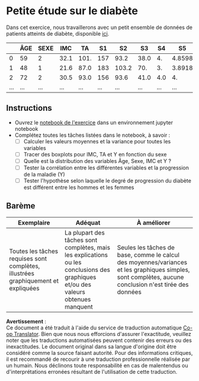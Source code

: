 <!--
CO_OP_TRANSLATOR_METADATA:
{
  "original_hash": "01d1b493e8b51a6ebb42524f6b1bcfff",
  "translation_date": "2025-08-25T17:10:49+00:00",
  "source_file": "1-Introduction/04-stats-and-probability/assignment.md",
  "language_code": "fr"
}
-->
# Petite étude sur le diabète

Dans cet exercice, nous travaillerons avec un petit ensemble de données de patients atteints de diabète, disponible [ici](https://www4.stat.ncsu.edu/~boos/var.select/diabetes.html).

|   | ÂGE | SEXE | IMC | TA | S1 | S2 | S3 | S4 | S5 | S6 | Y  |
|---|-----|------|-----|----|----|----|----|----|----|----|----|
| 0 | 59 | 2 | 32.1 | 101. | 157 | 93.2 | 38.0 | 4. | 4.8598 | 87 | 151 |
| 1 | 48 | 1 | 21.6 | 87.0 | 183 | 103.2 | 70. | 3. | 3.8918 | 69 | 75 |
| 2 | 72 | 2 | 30.5 | 93.0 | 156 | 93.6 | 41.0 | 4.0 | 4. | 85 | 141 |
| ... | ... | ... | ... | ...| ...| ...| ...| ...| ...| ...| ... |

## Instructions

* Ouvrez le [notebook de l'exercice](../../../../1-Introduction/04-stats-and-probability/assignment.ipynb) dans un environnement jupyter notebook
* Complétez toutes les tâches listées dans le notebook, à savoir :
   * [ ] Calculer les valeurs moyennes et la variance pour toutes les variables
   * [ ] Tracer des boxplots pour IMC, TA et Y en fonction du sexe
   * [ ] Quelle est la distribution des variables Âge, Sexe, IMC et Y ?
   * [ ] Tester la corrélation entre les différentes variables et la progression de la maladie (Y)
   * [ ] Tester l'hypothèse selon laquelle le degré de progression du diabète est différent entre les hommes et les femmes
   
## Barème

Exemplaire | Adéquat | À améliorer
--- | --- | -- |
Toutes les tâches requises sont complètes, illustrées graphiquement et expliquées | La plupart des tâches sont complètes, mais les explications ou les conclusions des graphiques et/ou des valeurs obtenues manquent | Seules les tâches de base, comme le calcul des moyennes/variances et les graphiques simples, sont complètes, aucune conclusion n'est tirée des données

**Avertissement** :  
Ce document a été traduit à l'aide du service de traduction automatique [Co-op Translator](https://github.com/Azure/co-op-translator). Bien que nous nous efforcions d'assurer l'exactitude, veuillez noter que les traductions automatisées peuvent contenir des erreurs ou des inexactitudes. Le document original dans sa langue d'origine doit être considéré comme la source faisant autorité. Pour des informations critiques, il est recommandé de recourir à une traduction professionnelle réalisée par un humain. Nous déclinons toute responsabilité en cas de malentendus ou d'interprétations erronées résultant de l'utilisation de cette traduction.